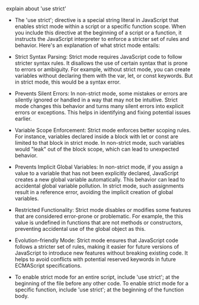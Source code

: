 explain about 'use strict'


- The 'use strict'; directive is a special string literal in JavaScript that enables strict mode within a script or a specific function scope. When you include this directive at the beginning of a script or a function, it instructs the JavaScript interpreter to enforce a stricter set of rules and behavior. Here's an explanation of what strict mode entails:

- Strict Syntax Parsing: Strict mode requires JavaScript code to follow stricter syntax rules. It disallows the use of certain syntax that is prone to errors or ambiguity. For example, without strict mode, you can create variables without declaring them with the var, let, or const keywords. But in strict mode, this would be a syntax error.

- Prevents Silent Errors: In non-strict mode, some mistakes or errors are silently ignored or handled in a way that may not be intuitive. Strict mode changes this behavior and turns many silent errors into explicit errors or exceptions. This helps in identifying and fixing potential issues earlier.

- Variable Scope Enforcement: Strict mode enforces better scoping rules. For instance, variables declared inside a block with let or const are limited to that block in strict mode. In non-strict mode, such variables would "leak" out of the block scope, which can lead to unexpected behavior.

- Prevents Implicit Global Variables: In non-strict mode, if you assign a value to a variable that has not been explicitly declared, JavaScript creates a new global variable automatically. This behavior can lead to accidental global variable pollution. In strict mode, such assignments result in a reference error, avoiding the implicit creation of global variables.

- Restricted Functionality: Strict mode disables or modifies some features that are considered error-prone or problematic. For example, the this value is undefined in functions that are not methods or constructors, preventing accidental use of the global object as this.

- Evolution-friendly Mode: Strict mode ensures that JavaScript code follows a stricter set of rules, making it easier for future versions of JavaScript to introduce new features without breaking existing code. It helps to avoid conflicts with potential reserved keywords in future ECMAScript specifications.

- To enable strict mode for an entire script, include 'use strict'; at the beginning of the file before any other code. To enable strict mode for a specific function, include 'use strict'; at the beginning of the function body.